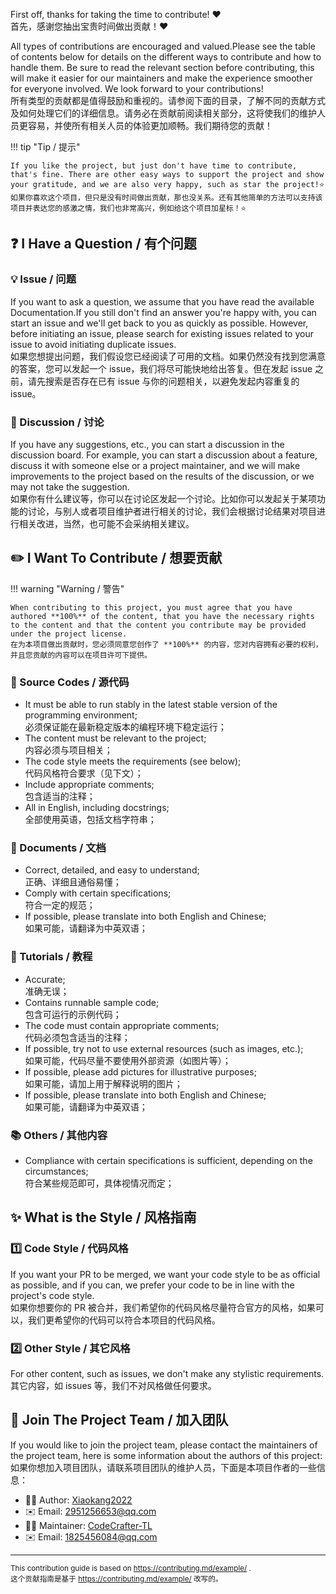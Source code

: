 First off, thanks for taking the time to contribute! ❤️  
首先，感谢您抽出宝贵时间做出贡献！❤️

All types of contributions are encouraged and valued.Please see the table of contents below for details on the different ways to contribute and how to handle them. Be sure to read the relevant section before contributing, this will make it easier for our maintainers and make the experience smoother for everyone involved. We look forward to your contributions!  
所有类型的贡献都是值得鼓励和重视的。请参阅下面的目录，了解不同的贡献方式及如何处理它们的详细信息。请务必在贡献前阅读相关部分，这将使我们的维护人员更容易，并使所有相关人员的体验更加顺畅。我们期待您的贡献！

!!! tip "Tip / 提示"

    If you like the project, but just don't have time to contribute, that's fine. There are other easy ways to support the project and show your gratitude, and we are also very happy, such as star the project!⭐  
    如果你喜欢这个项目，但只是没有时间做出贡献，那也没关系。还有其他简单的方法可以支持该项目并表达您的感激之情，我们也非常高兴，例如给这个项目加星标！⭐

❓ I Have a Question / 有个问题
-------------------------------

### 💡 Issue / 问题

If you want to ask a question, we assume that you have read the available Documentation.If you still don't find an answer you're happy with, you can start an issue and we'll get back to you as quickly as possible. However, before initiating an issue, please search for existing issues related to your issue to avoid initiating duplicate issues.  
如果您想提出问题，我们假设您已经阅读了可用的文档。如果仍然没有找到您满意的答案，您可以发起一个 issue，我们将尽可能快地给出答复。但在发起 issue 之前，请先搜索是否存在已有 issue 与你的问题相关，以避免发起内容重复的 issue。

### 💬 Discussion / 讨论

If you have any suggestions, etc., you can start a discussion in the discussion board. For example, you can start a discussion about a feature, discuss it with someone else or a project maintainer, and we will make improvements to the project based on the results of the discussion, or we may not take the suggestion.  
如果你有什么建议等，你可以在讨论区发起一个讨论。比如你可以发起关于某项功能的讨论，与别人或者项目维护者进行相关的讨论，我们会根据讨论结果对项目进行相关改进，当然，也可能不会采纳相关建议。

✏️ I Want To Contribute / 想要贡献
----------------------------------

!!! warning "Warning / 警告"

    When contributing to this project, you must agree that you have authored **100%** of the content, that you have the necessary rights to the content and that the content you contribute may be provided under the project license.  
    在为本项目做出贡献时，您必须同意您创作了 **100%** 的内容，您对内容拥有必要的权利，并且您贡献的内容可以在项目许可下提供。

### 📝 Source Codes / 源代码

* It must be able to run stably in the latest stable version of the programming environment;  
必须保证能在最新稳定版本的编程环境下稳定运行；
* The content must be relevant to the project;  
内容必须与项目相关；
* The code style meets the requirements (see below);  
代码风格符合要求（见下文）；
* Include appropriate comments;  
包含适当的注释；
* All in English, including docstrings;  
全部使用英语，包括文档字符串；

### 📑 Documents / 文档

* Correct, detailed, and easy to understand;  
正确、详细且通俗易懂；
* Comply with certain specifications;  
符合一定的规范；
* If possible, please translate into both English and Chinese;  
如果可能，请翻译为中英双语；

### 📖 Tutorials / 教程

* Accurate;  
准确无误；
* Contains runnable sample code;  
包含可运行的示例代码；
* The code must contain appropriate comments;  
代码必须包含适当的注释；
* If possible, try not to use external resources (such as images, etc.);  
如果可能，代码尽量不要使用外部资源（如图片等）；
* If possible, please add pictures for illustrative purposes;  
如果可能，请加上用于解释说明的图片；
* If possible, please translate into both English and Chinese;  
如果可能，请翻译为中英双语；

### 📚 Others / 其他内容

* Compliance with certain specifications is sufficient, depending on the circumstances;  
符合某些规范即可，具体视情况而定；

✨ What is the Style / 风格指南
-------------------------------

### 1️⃣ Code Style / 代码风格

If you want your PR to be merged, we want your code style to be as official as possible, and if you can, we prefer your code to be in line with the project's code style.  
如果你想要你的 PR 被合并，我们希望你的代码风格尽量符合官方的风格，如果可以，我们更希望你的代码可以符合本项目的代码风格。

### 2️⃣ Other Style / 其它风格

For other content, such as issues, we don't make any stylistic requirements.  
其它内容，如 issues 等，我们不对风格做任何要求。

🤝 Join The Project Team / 加入团队
-----------------------------------

If you would like to join the project team, please contact the maintainers of the project team, here is some information about the authors of this project:   
如果你想加入项目团队，请联系项目团队的维护人员，下面是本项目作者的一些信息：

* 🧑‍💻 Author: [Xiaokang2022](https://github.com/Xiaokang2022)
* ✉️ Email: 2951256653@qq.com
* 🧑‍💻 Maintainer: [CodeCrafter-TL](https://github.com/CodeCrafter-TL)
* ✉️ Email: 1825456084@qq.com

---

<small>

This contribution guide is based on https://contributing.md/example/ .  
这个贡献指南是基于 https://contributing.md/example/ 改写的。

</small>